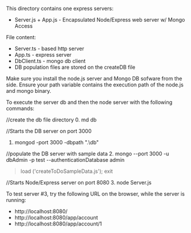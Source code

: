This directory contains one express servers:
* Server.js + App.js - Encapsulated Node/Express web server w/ Mongo Access

File content:
* Server.ts - based http server
* App.ts - express server
* DbClient.ts - mongo db client
* DB population files are stored on the createDB file

Make sure you install the node.js server and Mongo DB sofware from the side.  Ensure your path variable contains the execution path of the node.js and mongo binary.

To execute the server db and then the node server with the following commands:

//create the db file directory
0. md db

//Starts the DB server on port 3000
1. mongod -port 3000 -dbpath ".\db"

//populate the DB server with sample data
2. mongo --port 3000 -u dbAdmin -p test --authenticationDatabase admin
>load ('createToDoSampleData.js');
>exit

//Starts Node/Express server on port 8080
3. node Server.js 

To test server #3, try the following URL on the browser, while the server is running:
* http://localhost:8080/
* http://localhost:8080/app/account
* http://localhost:8080/app/account/1